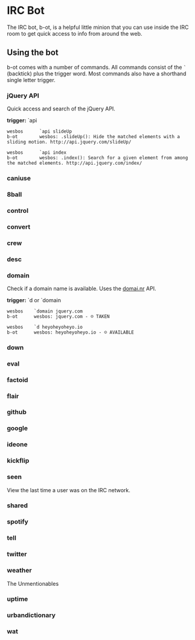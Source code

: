# IRC Bot
The IRC bot, b-ot, is a helpful little minion that you can use inside the IRC room to get quick access to info from around the web.

## Using the bot
b-ot comes with a number of commands. All commands consist of the <code>`</code> (backtick) plus the trigger word. Most commands also have a shorthand single letter trigger.

### jQuery API
Quick access and search of the jQuery API. 

**trigger:** \`api <term>

	wesbos      `api slideUp
	b-ot        wesbos: .slideUp(): Hide the matched elements with a sliding motion. http://api.jquery.com/slideUp/

	wesbos      `api index
	b-ot        wesbos: .index(): Search for a given element from among the matched elements. http://api.jquery.com/index/

### caniuse
### 8ball
### control
### convert
### crew
### desc
### domain
Check if a domain name is available. Uses the [domai.nr](http://domai.nr) API.

**trigger:**  \`d or \`domain <domain>

	wesbos    `domain jquery.com
	b-ot      wesbos: jquery.com - ☹ TAKEN

	wesbos    `d heyoheyoheyo.io
	b-ot      wesbos: heyoheyoheyo.io - ☺ AVAILABLE

### down
### eval
### factoid
### flair
### github
### google
### ideone
### kickflip
### seen
View the last time a user was on the IRC network. 

### shared
### spotify
### tell
### twitter
### weather

The Unmentionables
### uptime
### urbandictionary
### wat

